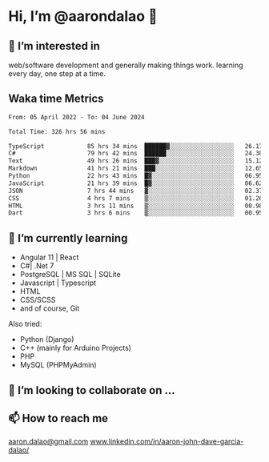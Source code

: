# __Hi, I’m @aarondalao__ 👋 
## 👀 I’m interested in 
web/software development and generally making things work.
learning every day, one step at a time. 

## Waka time Metrics
<!--START_SECTION:waka-->

```txt
From: 05 April 2022 - To: 04 June 2024

Total Time: 326 hrs 56 mins

TypeScript            85 hrs 34 mins  ██████▓░░░░░░░░░░░░░░░░░░   26.17 %
C#                    79 hrs 42 mins  ██████░░░░░░░░░░░░░░░░░░░   24.38 %
Text                  49 hrs 26 mins  ███▓░░░░░░░░░░░░░░░░░░░░░   15.12 %
Markdown              41 hrs 21 mins  ███░░░░░░░░░░░░░░░░░░░░░░   12.65 %
Python                22 hrs 43 mins  █▓░░░░░░░░░░░░░░░░░░░░░░░   06.95 %
JavaScript            21 hrs 39 mins  █▓░░░░░░░░░░░░░░░░░░░░░░░   06.62 %
JSON                  7 hrs 44 mins   ▓░░░░░░░░░░░░░░░░░░░░░░░░   02.37 %
CSS                   4 hrs 7 mins    ▒░░░░░░░░░░░░░░░░░░░░░░░░   01.26 %
HTML                  3 hrs 11 mins   ▒░░░░░░░░░░░░░░░░░░░░░░░░   00.98 %
Dart                  3 hrs 6 mins    ▒░░░░░░░░░░░░░░░░░░░░░░░░   00.95 %
```

<!--END_SECTION:waka-->

## 🌱 I’m currently learning 

- Angular 11 | React 
- C#| .Net 7
- PostgreSQL | MS SQL | SQLite
- Javascript | Typescript
- HTML 
- CSS/SCSS
- and of course, Git 


Also tried:
- Python (Django)
- C++ (mainly for Arduino Projects)
- PHP
- MySQL (PHPMyAdmin)


## 💞️ I’m looking to collaborate on ...

## 📫 How to reach me 
aaron.dalao@gmail.com
www.linkedin.com/in/aaron-john-dave-garcia-dalao/

<!---
aarondalao/aarondalao is a ✨ special ✨ repository because its `README.md` (this file) appears on your GitHub profile.
You can click the Preview link to take a look at your changes.
--->
